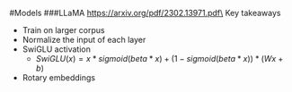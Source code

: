 #Models
###LLaMA
https://arxiv.org/pdf/2302.13971.pdf\
Key takeaways
- Train on larger corpus
- Normalize the input of each layer
- SwiGLU activation
  - $SwiGLU(x) = x * sigmoid(beta * x) + (1 - sigmoid(beta * x)) * (Wx + b)$
- Rotary embeddings
